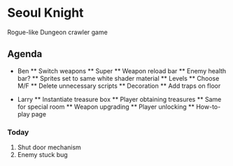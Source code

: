 # Seoul Knight
Rogue-like Dungeon crawler game

## Agenda
* Ben
** Switch weapons
** Super
** Weapon reload bar
** Enemy health bar?
** Sprites set to same white shader material
** Levels
** Choose M/F
** Delete unnecessary scripts
** Decoration
** Add traps on floor

* Larry
** Instantiate treasure box
** Player obtaining treasures
** Same for special room
** Weapon upgrading
** Player unlocking
** How-to-play page

### Today
1. Shut door mechanism
2. Enemy stuck bug
